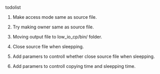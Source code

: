 todolist

1. Make access mode same as source file.

2. Try making owner same as source file.

3. Moving output file to low_io_cp/bin/ folder.

4. Close source file when sleepping.

5. Add paramers to controll whether close source file when sleepping.

6. Add paramers to controll copying time and sleepping time.
